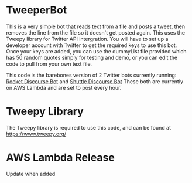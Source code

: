 # TweeperBot

This is a very simple bot that reads text from a file and posts a tweet, then removes the line from the file so it doesn't get posted again. This uses the Tweepy library for Twitter API intergration.
You will have to set up a developer account with Twitter to get the required keys to use this bot. Once your keys are added, you can use the dummyList file provided which has 50 random quotes simply for testing and demo, or you can edit the code to pull from your own text file.

This code is the barebones version of 2 Twitter bots currently running: [Rocket Discourse Bot](https://twitter.com/RocketDiscourse) and [Shuttle Discourse Bot](https://twitter.com/STSDerivedBot)
These both are currently on AWS Lambda and are set to post every hour.


# Tweepy Library

The Tweepy library is required to use this code, and can be found at https://www.tweepy.org/


# AWS Lambda Release


Update when added
